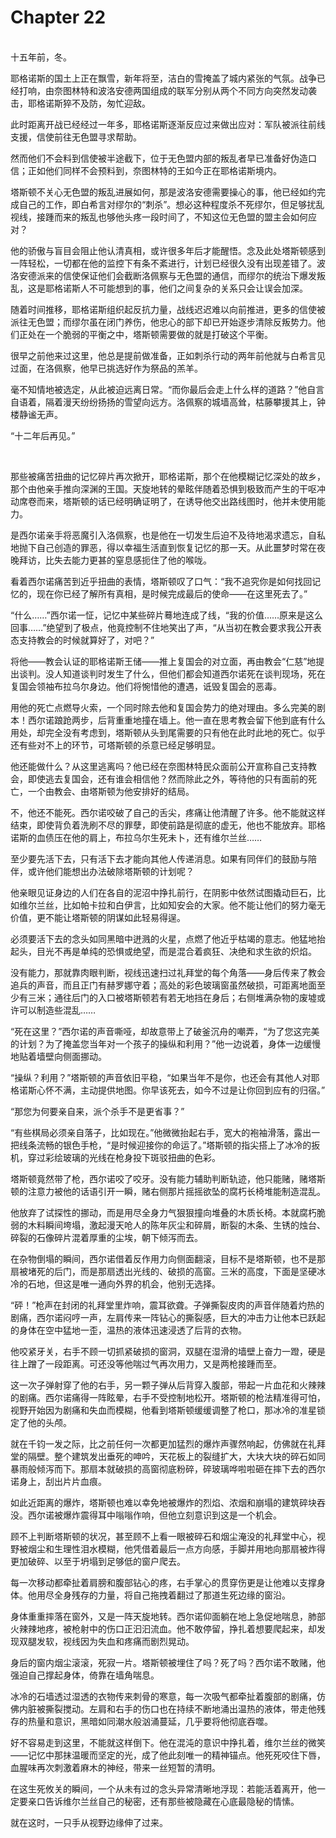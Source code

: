 # Chapter 22

<br>
十五年前，冬。

耶格诺斯的国土上正在飘雪，新年将至，洁白的雪掩盖了城内紧张的气氛。战争已经打响，由奈图林特和波洛安德两国组成的联军分别从两个不同方向突然发动袭击，耶格诺斯猝不及防，匆忙迎敌。

此时距离开战已经经过一年多，耶格诺斯逐渐反应过来做出应对：军队被派往前线支援，信使前往无色盟寻求帮助。

然而他们不会料到信使被半途截下，位于无色盟内部的叛乱者早已准备好伪造口信；正如他们同样不会预料到，奈图林特的王如今正在耶格诺斯境内。

塔斯顿不关心无色盟的叛乱进展如何，那是波洛安德需要操心的事，他已经如约完成自己的工作，即白希言对缪尔的“刺杀”。想必这种程度杀不死缪尔，但足够扰乱视线，接踵而来的叛乱也够他头疼一段时间了，不知这位无色盟的盟主会如何应对？

他的骄傲与盲目会阻止他认清真相，或许很多年后才能醒悟。念及此处塔斯顿感到一阵轻松，一切都在他的监控下有条不紊进行，计划已经很久没有出现差错了。波洛安德派来的信使保证他们会截断洛佩察与无色盟的通信，而缪尔的统治下爆发叛乱，这是耶格诺斯人不可能想到的事，他们之间复杂的关系只会让误会加深。

随着时间推移，耶格诺斯组织起反抗力量，战线迟迟难以向前推进，更多的信使被派往无色盟；而缪尔虽在闭门养伤，他忠心的部下却已开始逐步清除反叛势力。他们正处在一个脆弱的平衡之中，塔斯顿需要做的就是打破这个平衡。

很早之前他来过这里，他总是提前做准备，正如刺杀行动的两年前他就与白希言见过面，在洛佩察，他早已挑选好作为祭品的羔羊。

毫不知情地被选定，从此被迫远离日常。“而你最后会走上什么样的道路？”他自言自语着，隔着漫天纷纷扬扬的雪望向远方。洛佩察的城墙高耸，枯藤攀援其上，钟楼静谧无声。

“十二年后再见。”

<br>

那些被痛苦扭曲的记忆碎片再次掀开，耶格诺斯，那个在他模糊记忆深处的故乡，那个由他亲手推向深渊的王国。天旋地转的晕眩伴随着恐惧到极致而产生的干呕冲动席卷而来，塔斯顿的话已经明确证明了，在诱导他交出路线图时，他并未使用能力。

是西尔诺亲手将恶魔引入洛佩察，也是他在一切发生后迫不及待地渴求遗忘，自私地抛下自己创造的罪恶，得以幸福生活直到恢复记忆的那一天。从此噩梦时常在夜晚拜访，比失去能力更甚的窒息感扼住了他的喉咙。

看着西尔诺痛苦到近乎扭曲的表情，塔斯顿叹了口气：“我不追究你是如何找回记忆的，现在你已经了解所有真相，是时候完成最后的使命——在这里死去了。”

“什么……”西尔诺一怔，记忆中某些碎片蓦地连成了线，“我的价值……原来是这么回事……”绝望到了极点，他竟控制不住地笑出了声，“从当初在教会要求我公开表态支持教会的时候就算好了，对吧？”

将他——教会认证的耶格诺斯王储——推上复国会的对立面，再由教会“仁慈”地提出谈判。没人知道谈判时发生了什么，但他们都会知道西尔诺死在谈判现场，死在复国会领袖布拉乌尔身边。他们将惋惜他的遭遇，诋毁复国会的恶毒。

用他的死亡点燃导火索，一个同时除去他和复国会势力的绝对理由。多么完美的剧本！西尔诺踉跄两步，后背重重地撞在墙上。他一直在思考教会留下他到底有什么用处，却完全没有考虑到，塔斯顿从头到尾需要的只有他在此时此地的死亡。似乎还有些对不上的环节，可塔斯顿的杀意已经足够明显。

他还能做什么？从这里逃离吗？他已经在奈图林特民众面前公开宣称自己支持教会，即使逃去复国会，还有谁会相信他？然而除此之外，等待他的只有面前的死亡，一个由教会、由塔斯顿为他安排好的结局。

不，他还不能死。西尔诺咬破了自己的舌尖，疼痛让他清醒了许多。他不能就这样结束，即使背负着洗刷不尽的罪孽，即使前路是彻底的虚无，他也不能放弃。耶格诺斯的血债压在他的肩上，布拉乌尔生死未卜，还有维尔兰丝……

至少要先活下去，只有活下去才能向其他人传递消息。如果有同伴们的鼓励与陪伴，或许他们能想出办法破除塔斯顿的计划呢？

他亲眼见证身边的人们在各自的泥沼中挣扎前行，在阴影中依然试图撬动巨石，比如维尔兰丝，比如帕卡拉和白伊言，比如知安会的大家。他不能让他们的努力毫无价值，更不能让塔斯顿的阴谋如此轻易得逞。

必须要活下去的念头如同黑暗中迸溅的火星，点燃了他近乎枯竭的意志。他猛地抬起头，目光不再是单纯的恐惧或绝望，而是混合着疯狂、决绝和求生欲的炽焰。

没有能力，那就靠肉眼判断，视线迅速扫过礼拜堂的每个角落——身后传来了教会追兵的声音，而且正门有赫罗娜守着；高处的彩色玻璃窗虽然破损，可距离地面至少有三米；通往后门的入口被塔斯顿若有若无地挡在身后；右侧堆满杂物的废墟或许可以制造些混乱……

“死在这里？”西尔诺的声音嘶哑，却故意带上了破釜沉舟的嘲弄，“为了您这完美的计划？为了掩盖您当年对一个孩子的操纵和利用？”他一边说着，身体一边缓慢地贴着墙壁向侧面挪动。

“操纵？利用？”塔斯顿的声音依旧平稳，“如果当年不是你，也还会有其他人对耶格诺斯心怀不满，主动提供地图。你早该死去，如今不过是让你回到应有的归宿。”

“那您为何要亲自来，派个杀手不是更省事？”

“有些棋局必须亲自落子，比如现在。”他微微抬起右手，宽大的袍袖滑落，露出一把线条流畅的银色手枪，“是时候迎接你的命运了。”塔斯顿的指尖搭上了冰冷的扳机，穿过彩绘玻璃的光线在枪身投下斑驳扭曲的色彩。

塔斯顿竟然带了枪，西尔诺咬了咬牙。没有能力辅助判断轨迹，他只能赌，赌塔斯顿的注意力被他的话语引开一瞬，赌右侧那片摇摇欲坠的腐朽长椅堆能制造混乱。

他放弃了试探性的挪动，而是用尽全身力气狠狠撞向堆叠的木质长椅。本就腐朽脆弱的木料瞬间垮塌，激起漫天呛人的陈年灰尘和碎屑，断裂的木条、生锈的烛台、碎裂的石像碎片混着厚重的尘埃，朝下倾泻而去。

在杂物倒塌的瞬间，西尔诺借着反作用力向侧面翻滚，目标不是塔斯顿，也不是那扇被堵死的后门，而是那扇透出光线的、破损的高窗。三米的高度，下面是坚硬冰冷的石地，但这是唯一通向外界的机会，他别无选择。

“砰！”枪声在封闭的礼拜堂里炸响，震耳欲聋。子弹撕裂皮肉的声音伴随着灼热的剧痛，西尔诺闷哼一声，左肩传来一阵钻心的撕裂感，巨大的冲击力让他本已跃起的身体在空中猛地一歪，温热的液体迅速浸透了后背的衣物。

他咬紧牙关，右手不顾一切抓紧破损的窗洞，双腿在湿滑的墙壁上奋力一蹬，硬是往上蹭了一段距离。可还没等他喘过气再次用力，又是两枪接踵而至。

这一次子弹射穿了他的右手，另一颗子弹从后背穿入腹部，带起一片血花和火辣辣的剧痛。西尔诺痛得一阵眩晕，右手不受控制地松开。塔斯顿的枪法精准得可怕，视野开始因为剧痛和失血而模糊，他看到塔斯顿缓缓调整了枪口，那冰冷的准星锁定了他的头颅。

就在千钧一发之际，比之前任何一次都更加猛烈的爆炸声骤然响起，仿佛就在礼拜堂的隔壁。整个建筑发出垂死的呻吟，天花板上的裂缝扩大，大块大块的碎石如同暴雨般倾泻而下。那扇本就破损的高窗彻底粉碎，碎玻璃哗啦啦砸在摔下去的西尔诺身上，刮出片片血痕。

如此近距离的爆炸，塔斯顿也难以幸免地被爆炸的烈焰、浓烟和崩塌的建筑碎块吞没。西尔诺被爆炸震得耳中嗡嗡作响，但他立刻意识到这是一个机会。

顾不上判断塔斯顿的状况，甚至顾不上看一眼被碎石和烟尘淹没的礼拜堂中心，视野被烟尘和生理性泪水模糊，他凭借着最后一点方向感，手脚并用地向那扇被炸得更加破碎、以至于坍塌到足够低的窗户爬去。

每一次移动都牵扯着肩膀和腹部钻心的疼，右手掌心的贯穿伤更是让他难以支撑身体。他用尽全身残存的力量，将自己拖拽着翻过了那道生死边缘的窗沿。

身体重重摔落在窗外，又是一阵天旋地转。西尔诺仰面躺在地上急促地喘息，肺部火辣辣地疼，被枪射中的伤口正汩汩流血。他不敢停留，挣扎着想要爬起来，却发现双腿发软，视线因为失血和疼痛而剧烈晃动。

身后的窗内烟尘滚滚，死寂一片。塔斯顿被埋住了吗？死了吗？西尔诺不敢赌，他强迫自己撑起身体，倚靠在墙角喘息。

冰冷的石墙透过湿透的衣物传来刺骨的寒意，每一次吸气都牵扯着腹部的剧痛，仿佛内脏被撕裂搅动。左肩和右手的伤口也在持续不断地涌出温热的液体，带走他残存的热量和意识，黑暗如同潮水般汹涌蔓延，几乎要将他彻底吞噬。

好不容易走到这里，不能就这样倒下。他在混沌的意识中挣扎着，维尔兰丝的微笑——记忆中那抹温暖而坚定的光，成了他此刻唯一的精神锚点。他死死咬住下唇，血腥味再次刺激着麻木的神经，带来一丝短暂的清明。

在这生死攸关的瞬间，一个从未有过的念头异常清晰地浮现：若能活着离开，他一定要亲口告诉维尔兰丝自己的秘密，还有那些被隐藏在心底最隐秘的情愫。

就在这时，一只手从视野边缘伸了过来。

